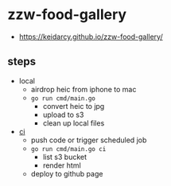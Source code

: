 # zzw-food-gallery

- https://keidarcy.github.io/zzw-food-gallery/

## steps

- local
  - airdrop heic from iphone to mac
  - `go run cmd/main.go`
    - convert heic to jpg
    - upload to s3
    - clean up local files
- [ci](./.github/workflows/pages.yml)
  - push code or trigger scheduled job
  - `go run cmd/main.go ci`
    - list s3 bucket
    - render html
  - deploy to github page
